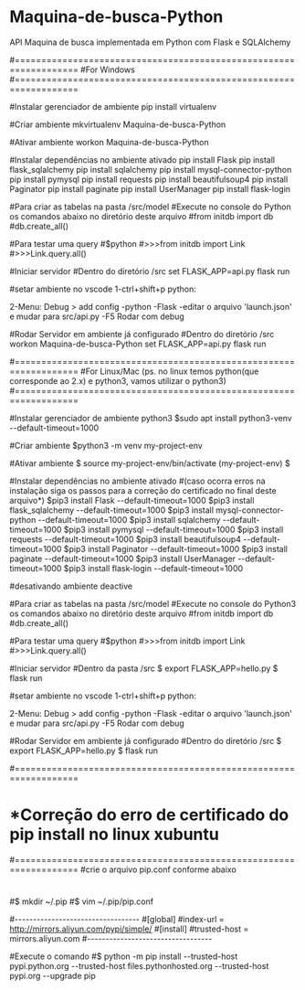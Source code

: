 # Maquina-de-busca-Python
API Maquina de busca implementada em Python com Flask e SQLAlchemy

#==================================================================
#For Windows
#==================================================================

#Instalar gerenciador de ambiente
pip install virtualenv

#Criar ambiente
mkvirtualenv Maquina-de-busca-Python

#Ativar ambiente
workon Maquina-de-busca-Python

#Instalar dependências no ambiente ativado
pip install Flask 
pip install flask_sqlalchemy 
pip install sqlalchemy
pip install mysql-connector-python
pip install pymysql
pip install requests
pip install beautifulsoup4
pip install Paginator
pip install paginate
pip install UserManager
pip install flask-login

#Para criar as tabelas na pasta /src/model
#Execute no console do Python os comandos abaixo no diretório deste arquivo
#from initdb import db
#db.create_all()

#Para testar uma query
#$python
#>>>from initdb import Link
#>>>Link.query.all()

#Iniciar servidor
#Dentro do diretório /src
set FLASK_APP=api.py
flask run


#setar ambiente no vscode
1-ctrl+shift+p
python: <selecionar>

2-Menu: Debug > add config
	-python
	-Flask
-editar o arquivo 'launch.json' e mudar para src/api.py
-F5 Rodar com debug


#Rodar Servidor em ambiente já configurado
#Dentro do diretório /src
workon Maquina-de-busca-Python
set FLASK_APP=api.py
flask run




#==================================================================
#For Linux/Mac (ps. no linux temos python(que corresponde ao 2.x) e python3, vamos utilizar o python3)
#==================================================================

#Instalar gerenciador de ambiente python3
$sudo apt install python3-venv --default-timeout=1000

#Criar ambiente
$python3 -m venv my-project-env

#Ativar ambiente
$ source my-project-env/bin/activate
(my-project-env) $

#Instalar dependências no ambiente ativado 
#(caso ocorra erros na instalação siga os passos para a correção do certificado no final deste arquivo*)
$pip3 install Flask --default-timeout=1000
$pip3 install flask_sqlalchemy --default-timeout=1000
$pip3 install mysql-connector-python --default-timeout=1000
$pip3 install sqlalchemy --default-timeout=1000
$pip3 install pymysql --default-timeout=1000
$pip3 install requests --default-timeout=1000
$pip3 install beautifulsoup4 --default-timeout=1000
$pip3 install Paginator --default-timeout=1000
$pip3 install paginate --default-timeout=1000
$pip3 install UserManager --default-timeout=1000
$pip3 install flask-login --default-timeout=1000

#desativando ambiente
deactive

#Para criar as tabelas na pasta /src/model
#Execute no console do Python3 os comandos abaixo no diretório deste arquivo
#from initdb import db
#db.create_all()

#Para testar uma query
#$python
#>>>from initdb import Link
#>>>Link.query.all()

#Iniciar servidor
#Dentro da pasta /src
$ export FLASK_APP=hello.py
$ flask run


#setar ambiente no vscode
1-ctrl+shift+p
python: <selecionar>

2-Menu: Debug > add config
	-python
	-Flask
-editar o arquivo 'launch.json' e mudar para src/api.py
-F5 Rodar com debug


#Rodar Servidor em ambiente já configurado
#Dentro do diretório /src
$ export FLASK_APP=hello.py
$ flask run





#==================================================================
# *Correção do erro de certificado do pip install no linux xubuntu
#==================================================================
#crie o arquivo pip.conf  conforme abaixo
#
#$ mkdir ~/.pip 
#$ vim ~/.pip/pip.conf

#----------------------------------
#[global]
#index-url = http://mirrors.aliyun.com/pypi/simple/
#[install]
#trusted-host = mirrors.aliyun.com
#----------------------------------

#Execute o comando
#$ python -m pip install --trusted-host pypi.python.org --trusted-host files.pythonhosted.org --trusted-host pypi.org --upgrade pip
